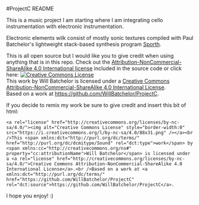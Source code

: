 #ProjectC README

This is a music project I am starting where I am integrating cello instrumentation with electronic instrumentation.

Electronic elements wilk consist of mostly sonic textures compiled with Paul Batchelor's lightweight stack-based synthesis program [Sporth](https://github.com/PaulBatchelor/Sporth).

This is all open source but I would like you to give credit when using anything that is in this repo. Check out the [Attribution-NonCommercial-ShareAlike 4.0 International license](LISCENCE.txt) included in the source code or click here:
<a rel="license" href="http://creativecommons.org/licenses/by-nc-sa/4.0/"><img alt="Creative Commons License" style="border-width:0" src="https://i.creativecommons.org/l/by-nc-sa/4.0/88x31.png" /></a><br />This <span xmlns:dct="http://purl.org/dc/terms/" href="http://purl.org/dc/dcmitype/Sound" rel="dct:type">work</span> by <span xmlns:cc="http://creativecommons.org/ns#" property="cc:attributionName">Will Batchelor</span> is licensed under a <a rel="license" href="http://creativecommons.org/licenses/by-nc-sa/4.0/">Creative Commons Attribution-NonCommercial-ShareAlike 4.0 International License</a>.<br />Based on a work at <a xmlns:dct="http://purl.org/dc/terms/" href="https://github.com/WillBatchelor/ProjectC" rel="dct:source">https://github.com/WillBatchelor/ProjectC</a>.

If you decide to remix my work be sure to give credit and insert this bit of html:

```
<a rel="license" href="http://creativecommons.org/licenses/by-nc-sa/4.0/"><img alt="Creative Commons License" style="border-width:0" src="https://i.creativecommons.org/l/by-nc-sa/4.0/88x31.png" /></a><br />This <span xmlns:dct="http://purl.org/dc/terms/" href="http://purl.org/dc/dcmitype/Sound" rel="dct:type">work</span> by <span xmlns:cc="http://creativecommons.org/ns#" property="cc:attributionName">Will Batchelor</span> is licensed under a <a rel="license" href="http://creativecommons.org/licenses/by-nc-sa/4.0/">Creative Commons Attribution-NonCommercial-ShareAlike 4.0 International License</a>.<br />Based on a work at <a xmlns:dct="http://purl.org/dc/terms/" href="https://github.com/WillBatchelor/ProjectC" rel="dct:source">https://github.com/WillBatchelor/ProjectC</a>.
```

I hope you enjoy! :)
